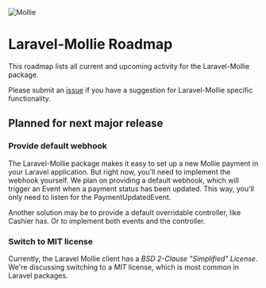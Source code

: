 ![Mollie](https://www.mollie.nl/files/Mollie-Logo-Style-Small.png)

# Laravel-Mollie Roadmap

This roadmap lists all current and upcoming activity for the Laravel-Mollie package.

Please submit an [issue](https://github.com/mollie/laravel-mollie/issues) if you have a suggestion for Laravel-Mollie specific functionality.

## Planned for next major release

### Provide default webhook
The Laravel-Mollie package makes it easy to set up a new Mollie payment in your Laravel application. But right now, you'll need to implement the webhook yourself. We plan on providing a default webhook, which will trigger an Event when a payment status has been updated. This way, you'll only need to listen for the PaymentUpdatedEvent.

Another solution may be to provide a default overridable controller, like Cashier has. Or to implement both events and the controller.

### Switch to MIT license
Currently, the Laravel Mollie client has a *BSD 2-Clause "Simplified" License*. We're discussing switching to a *MIT* license, which is most common in Laravel packages.
